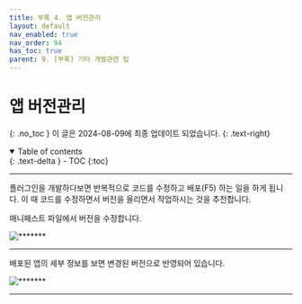 ```yaml
---
title: 부록 4. 앱 버전관리
layout: default
nav_enabled: true
nav_order: 94
has_toc: true
parent: 9. [부록] 기타 개발관련 팁
---
```


# 앱 버전관리
{: .no_toc }
이 글은 2024-08-09에 최종 업데이트 되었습니다.
{: .text-right}

<details open markdown="block">
  <summary>
    Table of contents
  </summary>
  {: .text-delta }
- TOC
{:toc}
</details>

---

플러그인을 개발하다보면 반복적으로 코드를 수정하고 배포(F5) 하는 일을 하게 됩니다. 이 때 코드를 수정하면서 버전을 올리면서 작업하시는 것을 추천합니다.

매니페스트 파일에서 버전을 수정합니다.

![*******](../assets/50/54-01.png)

---

배포된 앱의 세부 정보를 보면 변경된 버전으로 반영되어 있습니다.

![*******](../assets/50/54-02.png)

---